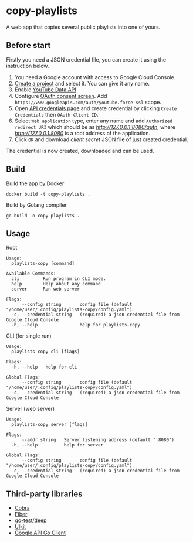 # copy-playlists
A web app that copies several public playlists into one of yours.

## Before start

Firstly you need a JSON credential file, you can create it using the instruction below.

1. You need a Google account with access to Google Cloud Console.
2. [Create a project](https://console.cloud.google.com/projectcreate) and select it. You can give it any name.
3. Enable [YouTube Data API](https://console.cloud.google.com/apis/library/youtube.googleapis.com)
4. Configure [OAuth consent screen](https://console.cloud.google.com/apis/credentials/consent/edit).
   Add `https://www.googleapis.com/auth/youtube.force-ssl` scope.
5. Open [API credentials page](https://console.cloud.google.com/apis/credentials) 
   and create credential by clicking `Create Credentials` then `OAuth Client ID`.
7. Select `Web application` type, enter any name and 
   add `Authorized redirect URI` which should be as *http://127.0.0.1:8080/auth*, 
   where *http://127.0.0.1:8080* is a root address of the application.
8. Click `OK` and download *client secret* JSON file of just created credential.

The credential is now created, downloaded and can be used.  

## Build

Build the app by Docker
```shell
docker build -t copy-playlists .
```

Build by Golang compiler
```shell
go build -o copy-playlists .
```

## Usage

Root
```
Usage:
  playlists-copy [command]

Available Commands:
  cli         Run program in CLI mode.
  help        Help about any command
  server      Run web server

Flags:
      --config string       config file (default "/home/user/.config/playlists-copy/config.yaml")
  -c, --credential string   (required) a json credential file from Google Cloud Console
  -h, --help                help for playlists-copy
```

CLI (for single run)
```
Usage:
  playlists-copy cli [flags]

Flags:
  -h, --help   help for cli

Global Flags:
      --config string       config file (default "/home/user/.config/playlists-copy/config.yaml")
  -c, --credential string   (required) a json credential file from Google Cloud Console
```

Server (web server)
```
Usage:
  playlists-copy server [flags]

Flags:
      --addr string   Server listening address (default ":8080")
  -h, --help          help for server

Global Flags:
      --config string       config file (default "/home/user/.config/playlists-copy/config.yaml")
  -c, --credential string   (required) a json credential file from Google Cloud Console
```

## Third-party libraries

* [Cobra](https://github.com/spf13/cobra)
* [Fiber](https://github.com/gofiber/fiber)
* [go-test/deep](https://github.com/go-test/deep)
* [UIkit](https://github.com/uikit/uikit)
* [Google API Go Client](https://github.com/googleapis/google-api-go-client)

